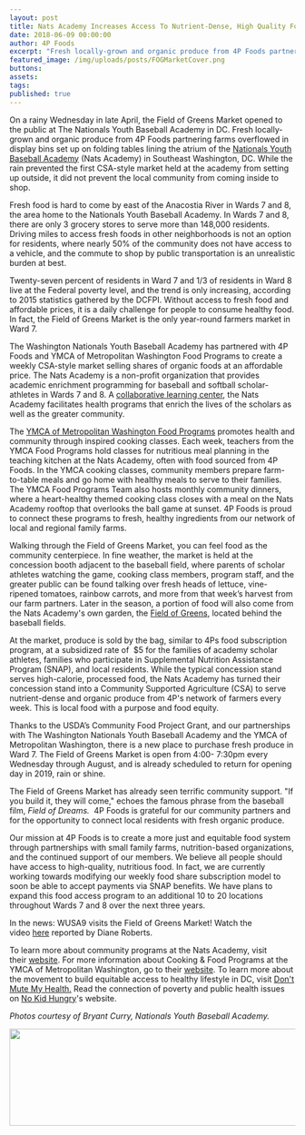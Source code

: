 ```yaml
---
layout: post
title: Nats Academy Increases Access To Nutrient-Dense, High Quality Food
date: 2018-06-09 00:00:00
author: 4P Foods
excerpt: "Fresh locally-grown and organic produce from 4P Foods partnering farms overflowed in display bins set up on folding tables lining the atrium of the\_Nationals Youth Baseball Academy"
featured_image: /img/uploads/posts/FOGMarketCover.png
buttons:
assets:
tags:
published: true
---
```

<div class="editable"><p>On a rainy Wednesday in late April, the Field of Greens Market opened to the public at The Nationals Youth Baseball Academy in DC. Fresh locally-grown and organic produce from 4P Foods partnering farms overflowed in display bins set up on folding tables lining the atrium of the&nbsp;<a href="http://washington.nationals.mlb.com/was/youth-baseball-academy/">Nationals Youth Baseball Academy</a>&nbsp;(Nats Academy) in Southeast Washington, DC. While the rain prevented the first CSA-style market held at the academy from setting up outside, it did not prevent the local community from coming inside to shop.</p><p>Fresh food is hard to come by east of the Anacostia River in Wards 7 and 8, the area home to the Nationals Youth Baseball Academy. In Wards 7 and 8, there are only 3 grocery stores to serve more than 148,000 residents. Driving miles to access fresh foods in other neighborhoods is not an option for residents, where nearly 50% of the community does not have access to a vehicle, and the commute to shop by public transportation is an unrealistic burden at best.</p><p>Twenty-seven percent of residents in Ward 7 and 1/3 of residents in Ward 8 live at the Federal poverty level, and the trend is only increasing, according to 2015 statistics gathered by the DCFPI. Without access to fresh food and affordable prices, it is a daily challenge for people to consume healthy food. In fact, the Field of Greens Market is the only year-round farmers market in Ward 7.</p><p>The Washington Nationals Youth Baseball Academy has partnered with 4P Foods and YMCA of Metropolitan Washington Food Programs to create a weekly CSA-style market selling shares of organic foods at an affordable price. The Nats Academy is a non-profit organization that provides academic enrichment programming for baseball and softball scholar-athletes in Wards 7 and 8. A&nbsp;<a target="_blank" href="https://www.nytimes.com/2015/09/27/sports/baseball/washington-nationals-use-baseball-as-a-beacon-of-hope-at-youth-academy.html%5C">collaborative learning center</a>, the Nats Academy facilitates health programs that enrich the lives of the scholars as well as the greater community.</p><p>The&nbsp;<a target="_blank" href="https://www.ymcadc.org/cooking-classes/">YMCA of Metropolitan Washington Food Programs</a>&nbsp;promotes health and community through inspired cooking classes. Each week, teachers from the YMCA Food Programs hold classes for nutritious meal planning in the teaching kitchen at the Nats Academy, often with food sourced from 4P Foods. In the YMCA cooking classes, community members prepare farm-to-table meals and go home with healthy meals to serve to their families. The YMCA Food Programs Team also hosts monthly community dinners, where a heart-healthy themed cooking class closes with a meal on the Nats Academy rooftop that overlooks the ball game at sunset. 4P Foods is proud to connect these programs to fresh, healthy ingredients from our network of local and regional family farms.</p><p>Walking through the Field of Greens Market, you can feel food as the community centerpiece. In fine weather, the market is held at the concession booth adjacent to the baseball field, where parents of scholar athletes watching the game, cooking class members, program staff, and the greater public can be found talking over fresh heads of lettuce, vine-ripened tomatoes, rainbow carrots, and more from that week&rsquo;s harvest from our farm partners. Later in the season, a portion of food will also come from the Nats Academy's own garden, the&nbsp;<a href="http://washington.nationals.mlb.com/was/youth-baseball-academy/programs/food-education/">Field of Greens</a>, located behind the baseball fields.</p><p>At the market, produce is sold by the bag, similar to 4Ps food subscription program, at a subsidized rate of&nbsp; $5 for the families of academy scholar athletes, families who participate in Supplemental Nutrition Assistance Program (SNAP), and local residents. While the typical concession stand serves high-calorie, processed food, the Nats Academy has turned their concession stand into a Community Supported Agriculture (CSA) to serve nutrient-dense and organic produce from 4P's network of farmers every week. This is local food with a purpose and food equity.</p><p>Thanks to the USDA&rsquo;s Community Food Project Grant, and our partnerships with The Washington Nationals Youth Baseball Academy and the YMCA of Metropolitan Washington, there is a new place to purchase fresh produce in Ward 7. The Field of Greens Market is open from 4:00- 7:30pm every Wednesday through August, and is already scheduled to return for opening day in 2019, rain or shine.</p><p>The Field of Greens Market has already seen terrific community support. "If you build it, they will come," echoes the famous phrase from the baseball film,&nbsp;<em>Field of Dreams.&nbsp;</em>&nbsp;4P Foods is grateful for our community partners and for the opportunity to connect local residents with fresh organic produce.&nbsp;</p><p>Our mission at 4P Foods is to create a more just and equitable food system through partnerships with small family farms, nutrition-based organizations, and the continued support of our members. We believe all people should have access to high-quality, nutritious food. In fact, we are currently working towards modifying our weekly food share subscription model to soon be able to accept payments via SNAP benefits. We have plans to expand this food access program to an additional 10 to 20 locations throughout Wards 7 and 8 over the next three years.</p><p>In the news: WUSA9 visits the Field of Greens Market! Watch the video&nbsp;<a href="https://www.wusa9.com/article/sports/mlb/nationals-youth-academy-hosts-a-field-of-greens/65-b9d6a7f5-6310-4ef3-8e9b-2ec4fa462a03">here</a>&nbsp;reported by Diane Roberts.</p><p>To learn more about community programs at the Nats Academy, visit their&nbsp;<a target="_blank" href="https://www.mlb.com/nationals/youth-baseball-academy">website</a>. For more information about Cooking &amp; Food Programs at the YMCA of Metropolitan Washington, go to their&nbsp;<a href="https://www.ymcadc.org/programs/health-fitness/cooking-classes/">website</a>. To learn more about the movement to build equitable access to healthy lifestyle in DC, visit&nbsp;<a target="_blank" href="https://www.dontmutemyhealth.org/about-us">Don't Mute My Health.</a>&nbsp;Read the connection of poverty and public health issues on&nbsp;<a target="_blank" href="https://www.nokidhungry.org/who-we-are/hunger-facts">No Kid Hungry</a>'s website.</p><p><em>Photos courtesy of Bryant Curry, Nationals Youth Baseball Academy.</em></p><p><em><img width="819" height="171" src="/uploads/nats4pylogos.png" /></em></p><p>&nbsp;</p><p>&nbsp;</p></div>
